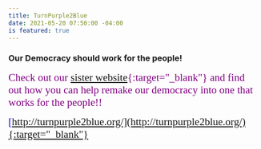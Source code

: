 ```yaml
---
title: TurnPurple2Blue
date: 2021-05-20 07:50:00 -04:00
is featured: true
---
```


### Our Democracy should work for the people!

<span style="font-family:Papyrus; font-size:1.5em; color:purple;">Check out our [sister website](http://turnpurple2blue.org){:target="_blank"} and find out how you can help remake our democracy into one that works for the people!!</span>  

<span style="font-family:Papyrus; font-size:1.5em; color:blue;">[http://turnpurple2blue.org/](http://turnpurple2blue.org/){:target="_blank"}</span> 
